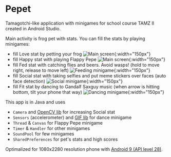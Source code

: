 # Pepet
Tamagotchi-like application with minigames for school course TAMZ II created in Android Studio.

Main activity is frog pet with stats. You can fill the stats by playing minigames:
* fill Love stat by petting your frog
![Main screen](pics/Screenshot_2021-02-11-11-59-23-72.jpg){:width="150px"}
* fill Happy stat with playing Flappy Pepe
![Main screen](pics/Screenshot_2021-02-11-11-59-44-59.jpg){:width="150px"}
* fill Fed stat with catching flies and beers. Avoid wasps! (hold to move right, release to move left)
![Feeding minigame](pics/Screenshot_2021-02-11-12-00-16-80.jpg){:width="150px"}
* fill Social stat with taking selfies and put meme stickers over faces (auto face detection)
![Social minigame](pics/Screenshot_2021-02-11-12-00-53-72.jpg){:width="150px"}
* fill Fit stat by dancing to Gandalf Saxguy music (when arrow is hitting bottom, tilt your phone that way)
![Dancing minigame](pics/Screenshot_2021-02-11-11-59-56-21.jpg){:width="150px"}

This app is in Java and uses
* `Camera` and [OpenCV lib](https://github.com/opencv/opencv/tree/3.4.7) for increasing Social stat  
* `Sensors` (accelerometer) and [GIF lib](https://github.com/koral--/android-gif-drawable) for dance minigame   
* `Thread` & `Canvas` for Flappy Pepe minigame  
* `Timer` & `Handler` for other minigames  
* `SoundPool` for few minigames
* `SharedPreferences` for pet's stats and high scores


Optimalized for 1080x2280 resolution phone with [Android 9 (API level 28)](https://developer.android.com/about/versions/pie/android-9.0.html).
